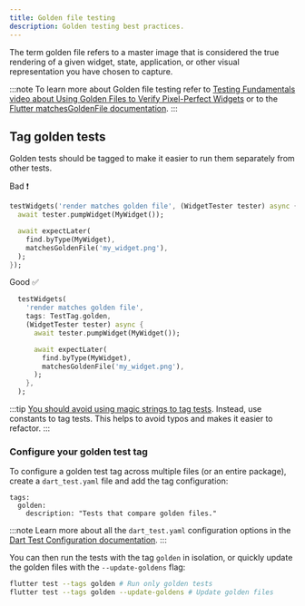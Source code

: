 ```yaml
---
title: Golden file testing
description: Golden testing best practices.
---
```


The term golden file refers to a master image that is considered the true rendering of a given widget, state, application, or other visual representation you have chosen to capture.

:::note
To learn more about Golden file testing refer to [Testing Fundamentals video about Using Golden Files to Verify Pixel-Perfect Widgets](https://www.youtube.com/watch?v=_G6GuxJF44Q&list=PLprI2satkVdFwpxo_bjFkCxXz5RluG8FY&index=22) or to the [Flutter matchesGoldenFile documentation](https://api.flutter.dev/flutter/flutter_test/matchesGoldenFile.html).
:::

## Tag golden tests

Golden tests should be tagged to make it easier to run them separately from other tests.

Bad ❗️

```dart
testWidgets('render matches golden file', (WidgetTester tester) async {
  await tester.pumpWidget(MyWidget());

  await expectLater(
    find.byType(MyWidget),
    matchesGoldenFile('my_widget.png'),
  );
});
```

Good ✅

```dart
  testWidgets(
    'render matches golden file',
    tags: TestTag.golden,
    (WidgetTester tester) async {
      await tester.pumpWidget(MyWidget());

      await expectLater(
        find.byType(MyWidget),
        matchesGoldenFile('my_widget.png'),
      );
    },
  );
```

:::tip
[You should avoid using magic strings to tag tests](../testing/#avoid-using-magic-strings-to-tag-test). Instead, use constants to tag tests. This helps to avoid typos and makes it easier to refactor.
:::

### Configure your golden test tag

To configure a golden test tag across multiple files (or an entire package), create a `dart_test.yaml` file and add the tag configuration:

```
tags:
  golden:
    description: "Tests that compare golden files."
```

:::note
Learn more about all the `dart_test.yaml` configuration options in the [Dart Test Configuration documentation](https://github.com/dart-lang/test/blob/master/pkgs/test/doc/configuration.md).
:::

You can then run the tests with the tag `golden` in isolation, or quickly update
the golden files with the `--update-goldens` flag:

```bash
flutter test --tags golden # Run only golden tests
flutter test --tags golden --update-goldens # Update golden files
```
